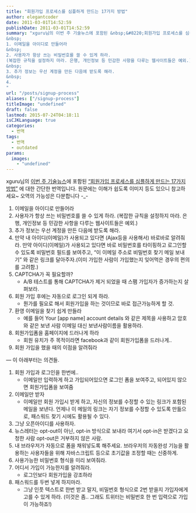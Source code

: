 ```yaml
---
title: "회원가입 프로세스를 심플하게 만드는 17가지 방법"
author: elegantcoder
date: 2011-03-01T14:52:59
publishDate: 2011-03-01T14:52:59
summary: "xguru님의 이번 주 기술뉴스에 포함된 &nbsp;&#8220;회원가입 프로세스를 심플하게 만드는 17가지 방법&#8221; http://j.mp/eeC2Qp 에 대한 간단한 번역입니다. 원문에는 이해가 쉽도록 이미지 등도 있으니 참고하세요~ &nbsp;오역의 가능성은 다분합니다 -_-
&nbsp;
1. 이메일을 아이디로 만들어라
&nbsp;
2. 사용자가 항상 쓰는 비밀번호를 쓸 수 있게 하라.
(복잡한 규칙을 설정하지 마라. 은행, 개인정보 등 민감한 사항을 다루는 웹사이트들은 예외.)
&nbsp;
3. 추가 정보는 우선 계정을 만든 다음에 받도록 해라.
&nbsp;
4.
"
url: "/posts/signup-process"
aliases: ["/signup-process"]
titleImage: "undefined"
draft: false
lastmod: 2015-07-24T04:18:11
isCJKLanguage: true
categories:
  - 번역
tags:
  - 번역
  - outdated
params:
  images:
    - "undefined"
---
```

xguru님의 [이번 주 기술뉴스](http://xguru.net/636)에 포함된 [“회원가입 프로세스를 심플하게 만드는 17가지 방법”](http://%20http://j.mp/eeC2Qp) 에 대한 간단한 번역입니다. 원문에는 이해가 쉽도록 이미지 등도 있으니 참고하세요~ 오역의 가능성은 다분합니다 -\_-

1.  이메일을 아이디로 만들어라
2.  사용자가 항상 쓰는 비밀번호를 쓸 수 있게 하라. (복잡한 규칙을 설정하지 마라. 은행, 개인정보 등 민감한 사항을 다루는 웹사이트들은 예외.)
3.  추가 정보는 우선 계정을 만든 다음에 받도록 해라.
4.  만약 내 아이디(이메일)가 사용되고 있다면 (Ajax등을 사용해서) 바로바로 알려줘라. 만약 아이디(이메일)가 사용되고 있다면 바로 비밀번호를 타이핑하고 로그인할 수 있도록 비밀번호 필드를 보여주고, “이 이메일 주소로 비밀번호 찾기 메일 보내기” 와 같은 링크를 달아주자.(이미 가입한 사람이 가입했는지 잊어먹은 경우의 편의를 고려함.)
5.  CAPTCHA가 꼭 필요할까?
    -   A/B 테스트를 통해 CAPTCHA가 제거 되었을 때 스팸 가입자가 증가하는지 살펴보라.
6.  회원 가입 후에는 자동으로 로그인 되게 하라.
    -   뭔가를 필요로 해서 회원가입을 하는 것이므로 바로 접근가능하게 할 것.
7.  환영 이메일을 찾기 쉽게 만들라
    -   예를 들어 Your \[app name\] account details 와 같은 제목을 사용하고 암호와 같은 보낸 사람 이메일 대신 보낸사람이름을 활용하라.
8.  회원가입폼을 홈페이지에 드러나게 하라
    -   회원 유치가 주 목적이라면 facebook과 같이 회원가입폼을 드러나게..
9.  회원 가입을 했을 때의 이점을 알려줘라

— 이 아래부터는 의견들.

1.  회원 가입과 로그인을 한번에..
    -   이메일만 입력하게 하고 가입되어있으면 로그인 폼을 보여주고, 되어있지 않으면 회원가입폼을 보여줌
2.  이메일만 받자
    -   이메일만 회원 가입시 받게 하고, 자신의 정보를 수정할 수 있는 링크가 포함된 메일을 보낸다. 언제나 이 메일의 링크는 자기 정보를 수정할 수 있도록 만듦으로, 패스워드 찾기 시에도 활용될 수 있다.
3.  그냥 오픈아이디를 사용하자.
4.  뉴스레터는 opt-out이 아닌, opt-in 방식으로 보내라 여기서 opt-in은 받겠다고 요청한 사람 opt-out은 거부하지 않은 사람.
5.  내 브라우저가 자동으로 폼을 채워넣도록 해주세요. 브라우저의 자동완성 기능을 활용하는 사용자들을 위해 자바스크립트 등으로 초기값을 조정할 때는 신중하게.
6.  사용가능한 비밀번호 형식을 미리 보여줘라.
7.  어디서 가입이 가능한지를 알려줘라.
    -   로그인보다 회원가입을 강조하라
8.  패스워드를 두번 넣게 하지마라.
    -   그냥 인풋 텍스트로 한번 받고 말지, 비밀번호 형식으로 2번 받을지 가입자에게 고를 수 있게 하라. (이것은 좀.. 그래도 트위터는 비밀번호 한 번 입력으로 가입이 가능하죠!)
